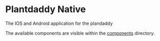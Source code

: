 # Plantdaddy Native
The IOS and Android application for the plandaddy

The available components are visible within the [components](./components) directory. 

